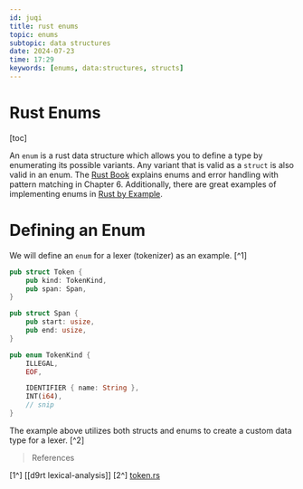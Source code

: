 ```yaml
---
id: juqi
title: rust enums
topic: enums
subtopic: data structures
date: 2024-07-23
time: 17:29
keywords: [enums, data:structures, structs]
---
```


# Rust Enums

[toc]

An `enum` is a rust data structure which allows you to define a type by enumerating 
its possible variants. Any variant that is valid as a `struct` is also valid 
in an enum. The [Rust Book](https://doc.rust-lang.org/book/ch06-00-enums.html) explains enums and error handling with pattern 
matching in Chapter 6. Additionally, there are great examples of implementing enums
in [Rust by Example](https://doc.rust-lang.org/rust-by-example/custom_types/enum.html). 

# Defining an Enum 

We will define an `enum` for a lexer (tokenizer) as an example. [^1]

```rust
pub struct Token {
    pub kind: TokenKind,
    pub span: Span,
}

pub struct Span {
    pub start: usize,
    pub end: usize,
}

pub enum TokenKind {
    ILLEGAL,
    EOF,

    IDENTIFIER { name: String },
    INT(i64),
    // snip
}
```
The example above utilizes both structs and enums to create a custom data type
for a lexer. [^2] 

> References

[1^] [[d9rt lexical-analysis]]
[2^] [token.rs](https://github.com/jameshaston/monkey-rust-gengilawen/blob/main/lexer/token.rs)  


